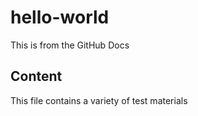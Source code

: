 # hello-world
This is from the GitHub Docs 
## Content
This file contains a variety of test materials
